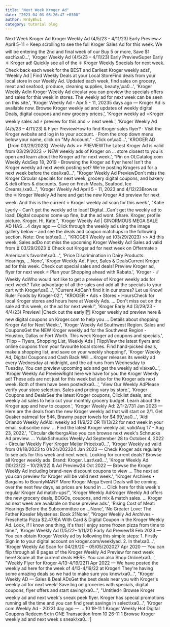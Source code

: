 ```yaml
---
title: "Next Week Kroger Ad"
date: "2023-04-03 08:26:47 +0300"
author: NrdyBhu1
category: tutorial blog
---
```

Next Week Kroger Ad
Kroger Weekly Ad (4/5/23 - 4/11/23) Early Preview✓ April 5-11 ⭐️ Keep scrolling to see the full Kroger Sales Ad for this week. We will be entering the 2nd and final week of our Buy 5 or more, Save $1 each\xa0...', 'Kroger Weekly Ad (4/5/23 – 4/11/23) Early PreviewSuper Early ✳️ Kroger ad! Quickly see all of the ✳️ Kroger Weekly Specials for next week. Check back each week for the BEST and Earliest Kroger weekly ads!', 'Weekly Ad | Find Weekly Deals at your Local StoreFind deals from your local store in our Weekly Ad. Updated each week, find sales on grocery, meat and seafood, produce, cleaning supplies, beauty,\xa0...', 'Kroger Weekly AdIn Kroger Weekly Ad circular you can preview the specials offers and sales for this week in stores. The weekly ad for next week can be seen on this site.', 'Kroger Weekly Ad - Apr 5 - 11, 20235 days ago — Kroger Ad is available now. Browse Kroger weekly ad and updates of weekly digital Deals, digital coupons and new grocery prices.', 'Kroger weekly ad ⭐️Kroger weekly sales ad ⚡️ preview for this and ✓ next week.', 'Kroger Weekly Ad (4/5/23 – 4/11/23) & Flyer PreviewHow to find Kroger sales flyer? · Visit the Kroger website and log in to your account. · From the drop down menu below your name, click on "My Account." · Click on\xa0...', 'KROGER AD【from 03/29/2023】Weekly Ads >> PREVIEWThe Latest Kroger Ad is valid from 03/29/2023 ✓ NEW weekly ads of Kroger on ... store closest to you is open and learn about the Kroger ad for next week.', "Pin on OLCatalog.com Weekly AdsSep 18, 2019 - Browsing the Kroger ad flyer here! Isn't the Kroger weekly ad next week posting yet? We're posting Krogers ad for a next week before the deal\xa0...", "Kroger Weekly Ad PreviewDon't miss the Kroger Circular specials for next week, grocery digital coupons, and bakery & deli offers & discounts. Save on Fresh Meats, Seafood, Ice Creams,\xa0...", 'Kroger Weekly Ad April 5 - 11, 2023 and 4/12/23Browse the ✳️ Kroger Weekly Ad here and get the new Kroger Ad preview for next week. And this is the current ⭐ Kroger weekly ad scan for this week.', "Katie Lyerly - Can't get the weekly ad to load! Digital...Can't get the weekly ad to load! Digital coupons come up fine, but the ad wont. Share. Kroger, profile picture. Kroger. Hi, Kate.", 'Kroger Weekly Ad | GINORMOUS MEGA SALE AD HAS ...4 days ago — Click through the weekly ad using the image gallery below – and see the deals and coupon matchups in the following section. Note: One tab\xa0...', "KROGER Weekly ad (03/29/2023) >> Ad this week, Sales adDo not miss the upcoming Kroger Weekly Ad! Sales ad valid from ⏳ 03/29/2023 ⏳ Check out Kroger ad for next week on Offermate » American's favorite\xa0...", 'Price Discrimination in Dairy Products: Hearings, ...None', 'Kroger Weekly Ad, Flyer, Sales & DealsCurrent Kroger ad for this week. Check out special sales and deals! Preview Kroger ad, flyer for next week ⭐ Plan your Shopping ahead with Rabato.', 'Kroger - ☄️ Weekly AdWho would not like to get a preview of Kroger weekly ads for next week? Take advantage of all the sales and add all the specials to your cart with Kroger\xa0...', "Current AdCan't find it in our stores? Let us Know! Ruler Foods by Kroger-02.", "KROGER • Ads • Stores • HoursCheck for local Kroger stores and hours here at Weekly Ads. ... Don't miss out on the sale ad this week, or the ad for next week!", 'Kroger Early Ad (3/29/23 - 4/4/23) Preview! |Check out the early *️⃣ Kroger weekly ad preview here & new digital coupons on Kroger.com to help you ... Details about shopping Kroger Ad for Next Week:.', 'Kroger Weekly Ad Southwest Region. Sales and CouponsGet the NEW Kroger weekly ad for the Southwest Region - Houston, Dallas or Fort Worth. This week Kroger ad coupons and specials.', 'Flipp – Flyers, Shopping List, Weekly Ads | FlippView the latest flyers and online coupons from your favourite local stores. Find hand-picked deals, make a shopping list, and save on your weekly shopping!', 'Kroger Weekly Ad, Digital Coupons and Cash Back Will ...Kroger releases its weekly ad every Wednesday at midnight, and the ad runs from Wednesday to Tuesday. You can preview upcoming ads and get the weekly ad via\xa0...', 'Kroger Weekly Ad PreviewRight here we have for you the Kroger Weekly ad! These ads are not just for this week but also for the Kroger ads next week. Both of them have been posted\xa0...', 'View Our Weekly AdPlease verify your store selection. Sales and pricing vary by store.', 'Kroger Coupons and DealsSee the latest Kroger coupons, Clicklist deals, and weekly ad sales to help cut your monthly grocery budget. Learn about the Kroger app and how to coupon.', 'Kroger Weekly Ad: 2/1-2/731 Jan 2023 — Here are the deals from the new Kroger weekly ad that will start on 2/1. Get Quaker oatmeal for 54¢, Brawny paper towels for $4.99,\xa0...', 'Aldi Orlando Weekly AdAldi weekly ad 11/9/22 OR 11/13/22 for next week in your email, subscribe now. ... Find the latest Kroger weekly ad, validAug 17 - Aug 23, 2022.', "Circular dierbergsAlso you can browse next week's Schnucks Ad preview. ... YulakSchnucks Weekly Ad September 28 to October 4, 2022 - Circular Weekly Flyer Kroger Meijer Price\xa0...", 'Kroger Weekly ad valid from 01/18/2023 to 01/24/202324 Jan 2023 — Check Kroger ads regularly to see ads for this week and next week. Looking for current deals? Browse all Kroger weekly ads. Brand: Kroger. Last\xa0...', 'Kroger Weekly Ad (10/23/22 – 10/29/22) & Ad Preview24 Oct 2022 — Browse the Kroger Weekly Ad including brand-new discount coupons to view ... The next ad you can preview for Kroger will be valid next week.', "Kroger Archives • Bargains to BountyMANY More Kroger Mega Event Deals will be coming over the next few days, as prices are found in ... Click here for this week's regular Kroger Ad match-ups!", 'Kroger Weekly AdKroger Weekly Ad offers the new grocery deals, BOGOs, coupons, and mix & match sales. ... Kroger ad next week are available on those preview ads.', 'Rising Cost of Meat: Hearings Before the Subcommittee on ...None', 'No Greater Love: The Father Koesler Mysteries: Book 21None', "Kroger Weekly Ad Archives -Freschetta Pizza $2.47/EA With Card & Digital Coupon in the Kroger Weekly Ad. Look, if I know one thing, it's that I enjoy some frozen pizza from time to time.", 'Kroger Weekly Ad (1/5/22– 1/11/21) Early Ad Preview18 Feb 2023 — You can obtain Kroger Weekly ad by following this simple steps: 1. Firstly Sign in to your digital account on kroger.com/weeklyad. 2. In the\xa0...', 'Kroger Weekly Ad Scan for 04/29/20 – 05/05/202027 Apr 2020 — You can flip through all 8 pages of the Kroger Weekly Ad Preview for next week here! Score all the current deals HERE. You can also Shop Online\xa0...', "Weekly Flyer for Kroger 4/13-4/19/2211 Apr 2022 — We have posted the weekly ad here for the week of 4/13-4/19/22 at Kroger! They're having some amazing deals so we had to make sure you knew\xa0...", "Kroger Weekly AD — Sales & Deal ADsGet the best deals near you with Kroger's weekly ad for next week! Save big on groceries with specials, digital coupons, flyer offers and start saving\xa0...", "Untitled⭐ Browse Kroger weekly ad and next week's sneak peek flyer. Kroger has special promotions running all the time and you can find great savings in select\xa0...", 'Kroger com Weekly Ad - 20231 day ago — ... 10 19-11 1 Kroger Weekly Hot Digital Coupons Redeem 5x in ONE Transaction from 10 26-11 1 Browse Kroger weekly ad and next week s sneak\xa0...']